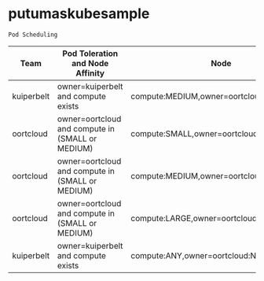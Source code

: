 # putumaskubesample
`Pod Scheduling`

|Team|Pod Toleration and Node Affinity|Node|Status|
|-----|-----|----|-----|
|kuiperbelt|owner=kuiperbelt and compute exists|compute:MEDIUM,owner=oortcloud:NoSchedule |NOK|
|oortcloud|owner=oortcloud and compute in (SMALL or MEDIUM)|compute:SMALL,owner=oortcloud:NoSchedule|OK|
|oortcloud|owner=oortcloud and compute in (SMALL or MEDIUM)|compute:MEDIUM,owner=oortcloud:NoSchedule|OK|
|oortcloud|owner=oortcloud and compute in (SMALL or MEDIUM)|compute:LARGE,owner=oortcloud:NoSchedule|NOK|
|kuiperbelt|owner=kuiperbelt and compute exists|compute:ANY,owner=oortcloud:NoSchedule|OK|